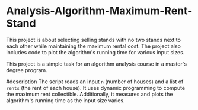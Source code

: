 # Analysis-Algorithm-Maximum-Rent-Stand

This project is about selecting selling stands with no two stands next to each other while maintaining the maximum rental cost. The project also includes code to plot the algorithm's running time for various input sizes. 

This project is a simple task for an algorithm analysis course in a master's degree program.

#description
The script reads an input `n` (number of houses) and a list of `rents` (the rent of each house). It uses dynamic programming to compute the maximum rent collectible. Additionally, it measures and plots the algorithm's running time as the input size varies.
